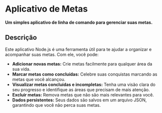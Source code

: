 # Aplicativo de Metas

**Um simples aplicativo de linha de comando para gerenciar suas metas.**

## Descrição

Este aplicativo Node.js é uma ferramenta útil para te ajudar a organizar e acompanhar suas metas. Com ele, você pode:

* **Adicionar novas metas:** Crie metas facilmente para qualquer área da sua vida.
* **Marcar metas como concluídas:** Celebre suas conquistas marcando as metas que você alcançou.
* **Visualizar metas concluídas e incompletas:** Tenha uma visão clara do seu progresso e identifique as áreas que precisam de mais atenção.
* **Excluir metas:** Remova metas que não são mais relevantes para você.
* **Dados persistentes:** Seus dados são salvos em um arquivo JSON, garantindo que você não perca suas metas.
